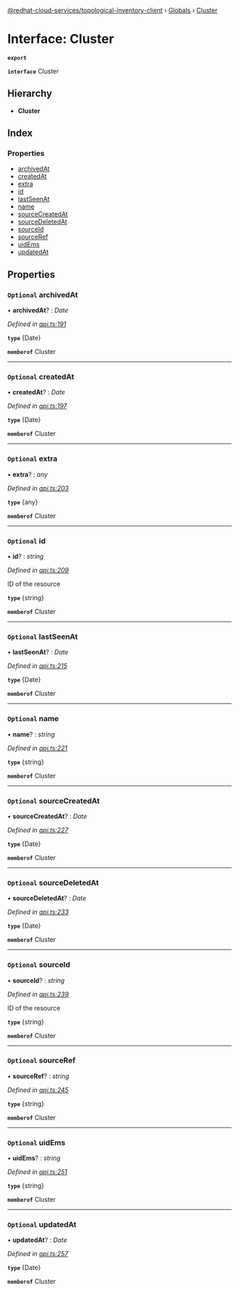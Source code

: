 [@redhat-cloud-services/topological-inventory-client](../README.md) › [Globals](../globals.md) › [Cluster](cluster.md)

# Interface: Cluster

**`export`** 

**`interface`** Cluster

## Hierarchy

* **Cluster**

## Index

### Properties

* [archivedAt](cluster.md#optional-archivedat)
* [createdAt](cluster.md#optional-createdat)
* [extra](cluster.md#optional-extra)
* [id](cluster.md#optional-id)
* [lastSeenAt](cluster.md#optional-lastseenat)
* [name](cluster.md#optional-name)
* [sourceCreatedAt](cluster.md#optional-sourcecreatedat)
* [sourceDeletedAt](cluster.md#optional-sourcedeletedat)
* [sourceId](cluster.md#optional-sourceid)
* [sourceRef](cluster.md#optional-sourceref)
* [uidEms](cluster.md#optional-uidems)
* [updatedAt](cluster.md#optional-updatedat)

## Properties

### `Optional` archivedAt

• **archivedAt**? : *Date*

*Defined in [api.ts:191](https://github.com/RedHatInsights/javascript-clients/blob/master/packages/topological-inventory/api.ts#L191)*

**`type`** {Date}

**`memberof`** Cluster

___

### `Optional` createdAt

• **createdAt**? : *Date*

*Defined in [api.ts:197](https://github.com/RedHatInsights/javascript-clients/blob/master/packages/topological-inventory/api.ts#L197)*

**`type`** {Date}

**`memberof`** Cluster

___

### `Optional` extra

• **extra**? : *any*

*Defined in [api.ts:203](https://github.com/RedHatInsights/javascript-clients/blob/master/packages/topological-inventory/api.ts#L203)*

**`type`** {any}

**`memberof`** Cluster

___

### `Optional` id

• **id**? : *string*

*Defined in [api.ts:209](https://github.com/RedHatInsights/javascript-clients/blob/master/packages/topological-inventory/api.ts#L209)*

ID of the resource

**`type`** {string}

**`memberof`** Cluster

___

### `Optional` lastSeenAt

• **lastSeenAt**? : *Date*

*Defined in [api.ts:215](https://github.com/RedHatInsights/javascript-clients/blob/master/packages/topological-inventory/api.ts#L215)*

**`type`** {Date}

**`memberof`** Cluster

___

### `Optional` name

• **name**? : *string*

*Defined in [api.ts:221](https://github.com/RedHatInsights/javascript-clients/blob/master/packages/topological-inventory/api.ts#L221)*

**`type`** {string}

**`memberof`** Cluster

___

### `Optional` sourceCreatedAt

• **sourceCreatedAt**? : *Date*

*Defined in [api.ts:227](https://github.com/RedHatInsights/javascript-clients/blob/master/packages/topological-inventory/api.ts#L227)*

**`type`** {Date}

**`memberof`** Cluster

___

### `Optional` sourceDeletedAt

• **sourceDeletedAt**? : *Date*

*Defined in [api.ts:233](https://github.com/RedHatInsights/javascript-clients/blob/master/packages/topological-inventory/api.ts#L233)*

**`type`** {Date}

**`memberof`** Cluster

___

### `Optional` sourceId

• **sourceId**? : *string*

*Defined in [api.ts:239](https://github.com/RedHatInsights/javascript-clients/blob/master/packages/topological-inventory/api.ts#L239)*

ID of the resource

**`type`** {string}

**`memberof`** Cluster

___

### `Optional` sourceRef

• **sourceRef**? : *string*

*Defined in [api.ts:245](https://github.com/RedHatInsights/javascript-clients/blob/master/packages/topological-inventory/api.ts#L245)*

**`type`** {string}

**`memberof`** Cluster

___

### `Optional` uidEms

• **uidEms**? : *string*

*Defined in [api.ts:251](https://github.com/RedHatInsights/javascript-clients/blob/master/packages/topological-inventory/api.ts#L251)*

**`type`** {string}

**`memberof`** Cluster

___

### `Optional` updatedAt

• **updatedAt**? : *Date*

*Defined in [api.ts:257](https://github.com/RedHatInsights/javascript-clients/blob/master/packages/topological-inventory/api.ts#L257)*

**`type`** {Date}

**`memberof`** Cluster
